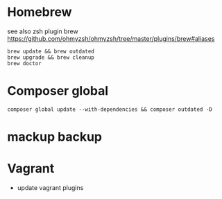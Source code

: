 # Homebrew

see also zsh plugin brew https://github.com/ohmyzsh/ohmyzsh/tree/master/plugins/brew#aliases

```
brew update && brew outdated
brew upgrade && brew cleanup
brew doctor
```

# Composer global

`composer global update --with-dependencies && composer outdated -D`

# mackup backup

# Vagrant

- update vagrant plugins